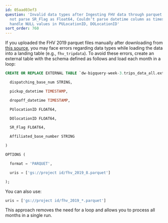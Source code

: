 ```yaml
---
id: 05aad03ef3
question: 'Invalid data types after Ingesting FHV data through parquet files: Could
  not parse SR_Flag as Float64, Couldn’t parse datetime column as timestamp, couldn’t
  handle NULL values in PULocationID, DOLocationID'
sort_order: 760
---
```


If you uploaded the FHV 2019 parquet files manually after downloading from [this source](https://d37ci6vzurychx.cloudfront.net/trip-data/fhv_tripdata_2019-*.parquet), you may face errors regarding data types while loading the data into a landing table (e.g., `fhv_tripdata`). To avoid these errors, create an external table with the schema defined as follows and load each month in a loop:

```sql
CREATE OR REPLACE EXTERNAL TABLE `dw-bigquery-week-3.trips_data_all.external_tlc_fhv_trips_2019` (

  dispatching_base_num STRING,

  pickup_datetime TIMESTAMP,

  dropoff_datetime TIMESTAMP,

  PUlocationID FLOAT64,

  DOlocationID FLOAT64,

  SR_Flag FLOAT64,

  Affiliated_base_number STRING

)

OPTIONS (

  format = 'PARQUET',

  uris = ['gs://project id/fhv_2019_8.parquet']

);
```

You can also use:

```sql
uris = ['gs://project id/fhv_2019_*.parquet']
```

This approach removes the need for a loop and allows you to process all months in a single run.